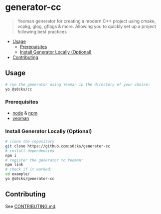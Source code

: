 # generator-cc

> Yeoman generator for creating a modern C++ project using cmake, vcpkg, glog, gflags & more. Allowing you to quickly set up a project following best practices

<!-- START doctoc generated TOC please keep comment here to allow auto update -->
<!-- DON'T EDIT THIS SECTION, INSTEAD RE-RUN doctoc TO UPDATE -->

- [Usage](#usage)
  - [Prerequisites](#prerequisites)
  - [Install Generator Locally (Optional)](#install-generator-locally-optional)
- [Contributing](#contributing)

<!-- END doctoc generated TOC please keep comment here to allow auto update -->

## Usage

```sh
# run the generator using Yeoman in the directory of your choice:
yo @s0cks/cc
```

### Prerequisites

- [node](https://nodejs.org/en) & [npm](https://www.npmjs.com/)
- [yeoman](https://yeoman.io/)

### Install Generator Locally (Optional)

```sh
# clone the repository
git clone https://github.com:s0cks/generator-cc
# install dependencies
npm i
# register the generator to Yeoman:
npm link
# check if it worked:
cd example/
yo @s0cks/generator-cc
```

## Contributing

See [CONTRIBUTING.md](/CONTRIBUTING.md).
